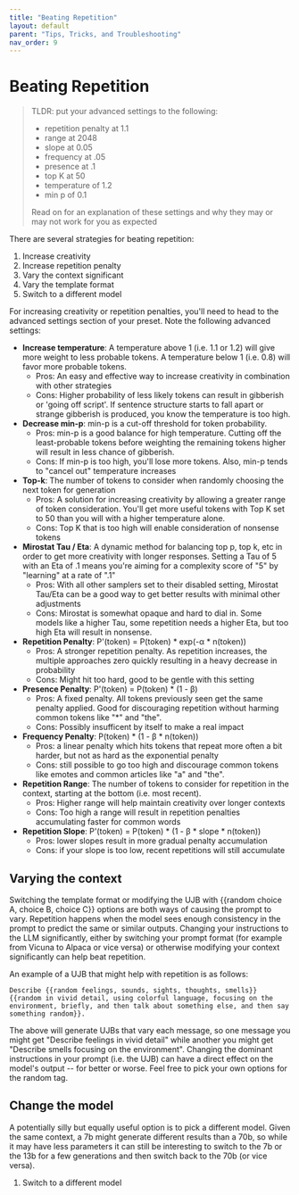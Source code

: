 ```yaml
---
title: "Beating Repetition"
layout: default
parent: "Tips, Tricks, and Troubleshooting"
nav_order: 9
---
```


# Beating Repetition

> TLDR: put your advanced settings to the following:
>   * repetition penalty at 1.1
>   * range at 2048
>   * slope at 0.05
>   * frequency at .05
>   * presence at .1
>   * top K at 50
>   * temperature of 1.2 
>   * min p of 0.1
> 
> Read on for an explanation of these settings and why they may or may not work for you as expected

There are several strategies for beating repetition:

1. Increase creativity
1. Increase repetition penalty
1. Vary the context significant
1. Vary the template format
1. Switch to a different model

For increasing creativity or repetition penalties, you'll need to head to the advanced settings section of your preset.  Note the following advanced settings:

* **Increase temperature**: A temperature above 1 (i.e. 1.1 or 1.2) will give more weight to less probable tokens.  A temperature below 1 (i.e. 0.8) will favor more probable tokens.
  * Pros: An easy and effective way to increase creativity in combination with other strategies
  * Cons: Higher probability of less likely tokens can result in gibberish or 'going off script'.  If sentence structure starts to fall apart or strange gibberish is produced, you know the temperature is too high.
* **Decrease min-p**: min-p is a cut-off threshold for token probability.
  * Pros: min-p is a good balance for high temperature.  Cutting off the least-probable tokens before weighting the remaining tokens higher will result in less chance of gibberish.
  * Cons: If min-p is too high, you'll lose more tokens.  Also, min-p tends to "cancel out" temperature increases
* **Top-k**: The number of tokens to consider when randomly choosing the next token for generation
  * Pros: A solution for increasing creativity by allowing a greater range of token consideration.  You'll get more useful tokens with Top K set to 50 than you will with a higher temperature alone.
  * Cons: Top K that is too high will enable consideration of nonsense tokens
* **Mirostat Tau / Eta**: A dynamic method for balancing top p, top k, etc in order to get more creativity with longer responses.  Setting a Tau of 5 with an Eta of .1 means you're aiming for a complexity score of "5" by "learning" at a rate of ".1"
  * Pros: With all other samplers set to their disabled setting, Mirostat Tau/Eta can be a good way to get better results with minimal other adjustments
  * Cons: Mirostat is somewhat opaque and hard to dial in.  Some models like a higher Tau, some repetition needs a higher Eta, but too high Eta will result in nonsense.
* **Repetition Penalty**: P'(token) = P(token) * exp(-α * n(token))
  * Pros: A stronger repetition penalty.  As repetition increases, the multiple approaches zero quickly resulting in a heavy decrease in probability
  * Cons: Might hit too hard, good to be gentle with this setting
* **Presence Penalty**: P'(token) = P(token) * (1 - β)
  * Pros: A fixed penalty.  All tokens previously seen get the same penalty applied.  Good for discouraging repetition without harming common tokens like "*" and "the".
  * Cons: Possibly insufficent by itself to make a real impact
* **Frequency Penalty**: P(token) * (1 - β * n(token))
  * Pros: a linear penalty which hits tokens that repeat more often a bit harder, but not as hard as the exponential penalty
  * Cons: still possible to go too high and discourage common tokens like emotes and common articles like "a" and "the".
* **Repetition Range**: The number of tokens to consider for repetition in the context, starting at the bottom (i.e. most recent).
  * Pros: Higher range will help maintain creativity over longer contexts
  * Cons: Too high a range will result in repetition penalties accumulating faster for common words
* **Repetition Slope**: P'(token) = P(token) * (1 - β * slope * n(token))
  * Pros: lower slopes result in more gradual penalty accumulation
  * Cons: if your slope is too low, recent repetitions will still accumulate


## Varying the context

Switching the template format or modifying the UJB with {{random choice A, choice B, choice C}} options are both ways of causing the prompt to vary.  Repetition happens when the model sees enough consistency in the prompt to predict the same or similar outputs.  Changing your instructions to the LLM significantly, either by switching your prompt format (for example from Vicuna to Alpaca or vice versa) or otherwise modifying your context significantly can help beat repetition.

An example of a UJB that might help with repetition is as follows:

```
Describe {{random feelings, sounds, sights, thoughts, smells}} {{random in vivid detail, using colorful language, focusing on the environment, briefly, and then talk about something else, and then say something random}}.
```

The above will generate UJBs that vary each message, so one message you might get "Describe feelings in vivid detail" while another you might get "Describe smells focusing on the environment".  Changing the dominant instructions in your prompt (i.e. the UJB) can have a direct effect on the model's output -- for better or worse.  Feel free to pick your own options for the random tag.

## Change the model

A potentially silly but equally useful option is to pick a different model.  Given the same context, a 7b might generate different results than a 70b, so while it may have less parameters it can still be interesting to switch to the 7b or the 13b for a few generations and then switch back to the 70b (or vice versa).

1. Switch to a different model
